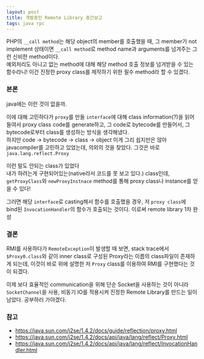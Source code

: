 ```yaml
---
layout: post
title: 개발중인 Remote Library 중간보고
tags: java rpc
---
```


PHP의 `__call method`는 해당 object의 member를 호출했을 때, 그 member가 not implement 상태이면 `__call method`로 method name과 arguments를 넘겨주는 그런 신비한 method이다.  
예외처리도 아니고 없는 method에 대해 해당 method 호출 정보를 넘겨받을 수 있는 함수라니! 이건 진정한 proxy class를 제작하기 위한 필수 method라 할 수 있겠다.

### 본론 ###

java에는 이런 것이 없을까.

이에 대해 고민하다가 `proxy`를 만들 `interface`에 대해 class information(?)을 읽어들여서 proxy class code를 generate하고, 그 code로 bytecode를 만들어서, 그 bytecode로부터 class를 생성하는 방식을 생각해냈다.  
하지만 code -> bytecode -> class -> object 이게 그리 쉽지만은 않아 javacompiler를 고민하고 있었는데, 의외의 것을 찾았다. 그것은 바로 `java.lang.reflect.Proxy`

이런 말도 안되는 class가 있었다  
내가 하려는게 구현되어있는(native라서 코드를 못 보고 있다.) class인데, `getProxyClass`와 `newProxyInstnace` method를 통해 proxy class나 instance를 얻을 수 있다!

그러면 해당 `interface`로 casting해서 함수를 호출했을 경우, 저 `proxy class`에 bind된 `InvocationHandler`의 함수가 호출되는 것이다. 이로써 remote library 1차 완성

### 결론 ###

RMI를 사용하다가 `RemoteException`이 발생할 때 보면, stack trace에서 `$Proxy0.class`와 같이 inner class로 구성된 Proxy라는 이름의 class파일이 존재하게 되는데, 이것이 바로 위에 설명한 저 `Proxy` class를 이용하여 RMI를 구현했다는 것이 되겠다.

이제 보다 효율적인 communication을 위해 단순 Socket을 사용하는 것이 아니라 `SocketChannel`을 사용, 비동기 IO를 적용시켜 진정한 Remote Library를 만드는 일이 남았다. 공부하러 가야겠다.


### 참고 ###

* https://java.sun.com/j2se/1.4.2/docs/guide/reflection/proxy.html
* https://java.sun.com/j2se/1.4.2/docs/api/java/lang/reflect/Proxy.html
* https://java.sun.com/j2se/1.4.2/docs/api/java/lang/reflect/InvocationHandler.html
